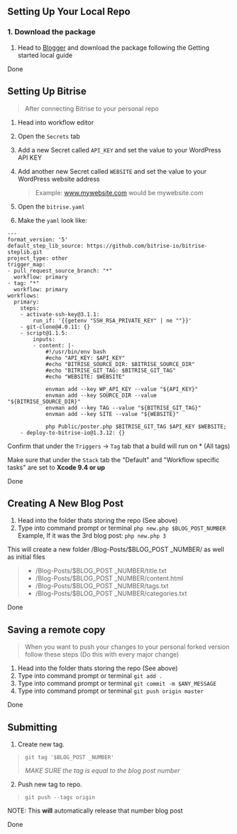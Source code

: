 ## Setting Up Your Local Repo

### 1. Download the package

1.  Head to [Blogger](https://github.com/SimpleBlogging/Blogger) and download the package following the Getting started local guide

Done

## Setting Up Bitrise 

> After connecting Bitrise to your personal repo

1. Head into workflow editor
2. Open the `Secrets` tab
3. Add a new Secret called `API_KEY` and set the value to your WordPress API KEY
4. Add another new Secret called `WEBSITE` and set the value to your WordPress website address 

	> Example: www.mywebsite.com would be mywebsite.com
5. Open the `bitrise.yaml`
6. Make the `yaml` look like:

```
---
format_version: '5'
default_step_lib_source: https://github.com/bitrise-io/bitrise-steplib.git
project_type: other
trigger_map:
- pull_request_source_branch: "*"
  workflow: primary
- tag: "*"
  workflow: primary
workflows:
  primary:
    steps:
    - activate-ssh-key@3.1.1:
        run_if: '{{getenv "SSH_RSA_PRIVATE_KEY" | ne ""}}'
    - git-clone@4.0.11: {}
    - script@1.1.5:
        inputs:
        - content: |-
            #!/usr/bin/env bash
            #echo "API_KEY: $API_KEY"
            #echo "BITRISE_SOURCE_DIR: $BITRISE_SOURCE_DIR"
            #echo "BITRISE_GIT_TAG: $BITRISE_GIT_TAG"
            #echo "WEBSITE: $WEBSITE"

            envman add --key WP_API_KEY --value "${API_KEY}"
            envman add --key SOURCE_DIR --value "${BITRISE_SOURCE_DIR}"
            envman add --key TAG --value "${BITRISE_GIT_TAG}"
            envman add --key SITE --value "${WEBSITE}"

            php Public/poster.php $BITRISE_GIT_TAG $API_KEY $WEBSITE;
    - deploy-to-bitrise-io@1.3.12: {}

```

Confirm that under the 	`Triggers` -> `Tag` tab that a build will run on * (All tags)

Make sure that under the `Stack` tab the "Default" and "Workflow specific tasks" are set to **Xcode 9.4 or up** 

Done

## Creating A New Blog Post

1. Head into the folder thats storing the repo (See above)
1. Type into command prompt or terminal `php new.php $BLOG_POST_NUMBER` Example, If it was the 3rd blog post: `php new.php 3`

This will create a new folder /Blog-Posts/$BLOG_POST _NUMBER/
as well as initial files 
 
> 	* /Blog-Posts/$BLOG_POST _NUMBER/title.txt
> 	* /Blog-Posts/$BLOG_POST _NUMBER/content.html
> 	* /Blog-Posts/$BLOG_POST _NUMBER/tags.txt
> 	* /Blog-Posts/$BLOG_POST _NUMBER/categories.txt

Done

## Saving a remote copy

> When you want to push your changes to your personal forked version follow these steps (Do this with every major change)

1. Head into the folder thats storing the repo (See above)
1. Type into command prompt or terminal `git add .` 
1. Type into command prompt or terminal `git commit -m $ANY_MESSAGE` 
1. Type into command prompt or terminal `git push origin master` 

Done

## Submitting 

1. Create new tag.

> `git tag '$BLOG_POST _NUMBER'`
> 
> *MAKE SURE the tag is equal to the blog post number*

2. Push new tag to repo. 

> `git push --tags origin`

NOTE: This **will** automatically release that number blog post

Done
